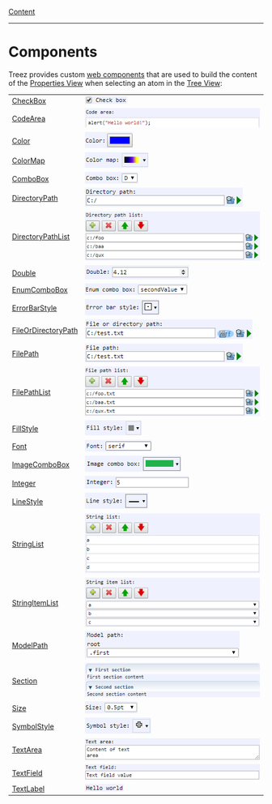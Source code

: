 [Content](../../README.md)

----

# Components

Treez provides custom [web components](https://developers.google.com/web/fundamentals/web-components) that are used to build the content of the [Properties View](../views/propertyView.md) when selecting an atom in the [Tree View](../views/treeView.md):

|||
--- | --- |
| [CheckBox](./checkBox/checkBox.md) | ![](../images/treezCheckBox.png)|
| [CodeArea](./text/code/codeArea.md) | ![](../images/treezCodeArea.png) |
| [Color](./color/color.md)| ![](../images/treezColor.png)|
| [ColorMap](./colorMap/colorMap.md)| ![](../images/treezColorMap.png)|
| [ComboBox](./comboBox/comboBox.md)| ![](../images/treezComboBox.png)|
| [DirectoryPath](./file/directoryPath.md)| ![](../images/treezDirectoryPath.png)|
| [DirectoryPathList](./list/directoryPathList.md)| ![](../images/treezDirectoryPathList.png)|
| [Double](./number/double.md)| ![](../images/treezDouble.png)|
| [EnumComboBox](./comboBox/enumComboBox.md)| ![](../images/treezEnumComboBox.png)|
| [ErrorBarStyle](./errorBarStyle/errorBarStyle.md)| ![](../images/treezErrorBarStyle.png)|
| [FileOrDirectoryPath](./file/fileOrDirectoryPath.md)| ![](../images/treezFileOrDirectoryPath.png)|
| [FilePath](./file/filePath.md)| ![](../images/treezFilePath.png)|
| [FilePathList](./list/filePathList.md)| ![](../images/treezFilePathList.png)|
| [FillStyle](./fillStyle/fillStyle.md)| ![](../images/treezFillStyle.png)|
| [Font](./font/font.md)| ![](../images/treezFont.png)|
| [ImageComboBox](./comboBox/imageComboBox.md)| ![](../images/treezImageComboBox.png)|
| [Integer](./number/integer.md)| ![](../images/treezInteger.png)|
| [LineStyle](./lineStyle/lineStyle.md)| ![](../images/treezLineStyle.png)|
| [StringList](./list/stringList.md) | ![](../images/treezStringList.png) |
| [StringItemList](./list/stringItemList.md)| ![](../images/treezStringItemList.png) |
| [ModelPath](./modelPath/modelPath.md)| ![](../images/treezModelPath.png)|
| [Section](./section/section.md)|![](../images/treezSection.png) |
| [Size](./size/size.md)| ![](../images/treezSize.png)|
| [SymbolStyle](./symbolStyle/symbolStyle.md)| ![](../images/treezSymbolStyle.png)|
| [TextArea](./text/area/textArea.md)|![](../images/treezTextArea.png) |
| [TextField](./text/field/textField.md)| ![](../images/treezTextField.png)|
| [TextLabel](./text/label/textLabel.md)| ![](../images/treezTextLabel.png)|
